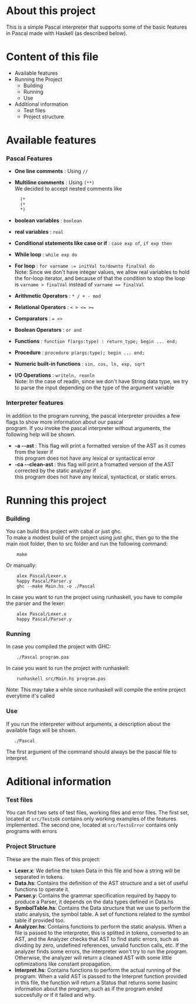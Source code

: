 About this project 
=====================
This is a simple Pascal interpreter that supports some of the basic features in Pascal made with Haskell (as described below). 

Content of this file
=====================
* Available features
* Running the Project
  * Building
  * Running
  * Use
* Additional information
  * Test files
  * Project structure


Available features
====================
### Pascal Features ###

* **One line comments** : Using `//`
* **Multiline comments** : Using `(**)`  
  We decided to accept nested comments like  

        (*
        (*
        *)
* **boolean variables**  : `boolean`
* **real variables**  : `real`
* **Conditional statements like case or if** : `case exp of`, `if exp then`
* **While loop** : `while exp do`
* **For loop** : `for varname := initVal to/downto finalVal do`  
 Note: Since we don't have integer values, we allow real variables to hold the for-loop iterator, and because of that the condition to stop the loop is `varname > finalVal` instead of `varname == finalVal`
 * **Arithmetic Operators** : `* / + - mod`
 * **Relational Operators** : `< > <= >=`
 * **Comparators** : `= <>`
 * **Boolean Operators** : `or and`
 * **Functions** : `function f(args:type) : return_type; begin ... end;`
 * **Procedure** : `procedure p(args:type); begin ... end;`
 * **Numeric built-in functions** : `sin, cos, ln, exp, sqrt`
 * **I/O Operations** : `writeln, reanln`  
  Note: In the case of readln, since we don't have String data type, we try to parse the input depending on the type of the argument variable
 
 ### Interpreter features ###
In addition to the program running, the pascal interpreter provides a few flags to show more information about our pascal  
program. If you invoke the pascal interpreter without arguments, the following help will be shown.
* **-a --ast** : This flag will print a formatted version of the AST as it comes from the lexer if   
this program does not have any lexical or syntactical error
* **-ca --clean-ast** : this flag will print a fromatted version of the AST corrected by the static analyzer if  
this program does not have any lexical, syntactical, or static errors.

Running this project 
======================

### Building ###
You can build this project with cabal or just ghc.  
To make a modest build of the project using just ghc, then go to the the main root folder, then to src folder and run the following command:  

        make   

Or manually:  

        alex Pascal/Lexer.x
        happy Pascal/Parser.y
        ghc --make Main.hs -o ./Pascal
        
In case you want to run the project using runhaskell, you have to compile the parser and the lexer:

        alex Pascal/Lexer.x
        happy Pascal/Parser.y



### Running ###
In case you compiled the project with GHC:  

        ./Pascal program.pas 
         
In case you want to run the project with runhaskell:  
        
        runhaskell src/Main.hs program.pas  
        
Note: This may take a while since runhaskell will compile the entire project everytime it's called

### Use ###
If you run the interpreter without arguments, a description about the available flags will be shown.
       
       ./Pascal

The first argument of the command should always be the pascal file to interpret.

Aditional information
=====================

### Test files ###
You can find two sets of test files, working files and error files. The first set, located at `src/TestsOk` contains only working examples of the features implemented. The second one, located at `src/TestsError` contains only programs with errors   
### Project Structure ###

These are the main files of this project:
  * **Lexer.x**: We define the token Data in this file and how a string will be separated in tokens. 
  * **Data.hs**: Contains the definition of the AST structure and a set of useful functions to operate it.
  * **Parser.y**: Contains the grammar specification required by happy to produce a Parser, it depends on the data types defined in Data.hs
  * **SymbolTable.hs**: Contains the Data structure that we use to perform the static analysis, the symbol table. A set of functions related to the symbol table if provided too.
  * **Analyzer.hs**: Contains functions to perform the static analysis. When a file is passed to the interpreter, this is splitted in tokens, converted to an AST, and the Analyzer checks that AST to find static errors, such as dividing by zero, undefined references, unvalid function calls, etc. If the analyzer finds some errors, the interpreter won't try to run the program. Otherwise, the analyzer will return a cleaned AST with some little optimizations like constant propagation.
  * **Interpret.hs**: Contains functions to perform the actual running of the program. When a valid AST is passed to the Interpret function provided in this file, the function will return a Status that returns some basinc information about the program, such as if the program ended succesfully or if it failed and why.
